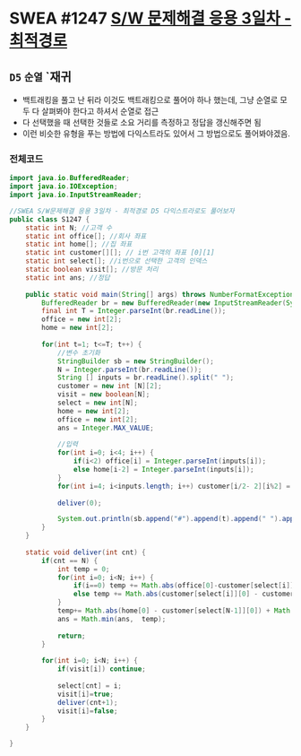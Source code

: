 # SWEA #1247 [S/W 문제해결 응용 3일차 - 최적경로](https://swexpertacademy.com/main/talk/solvingClub/problemView.do?contestProbId=AV15OZ4qAPICFAYD&solveclubId=AX69tP7quW4DFAVm&problemBoxTitle=day0217&problemBoxCnt=1&probBoxId=AX8GyiIKWHMDFAW0)
`D5` `순열` `재귀
---
- 백트래킹을 풀고 난 뒤라 이것도 백트래킹으로 풀어야 하나 했는데, 그냥 순열로 모두 다 살펴봐야 한다고 하셔서 순열로 접근
- 다 선택했을 때 선택한 것들로 소요 거리를 측정하고 정답을 갱신해주면 됨
- 이런 비슷한 유형을 푸는 방법에 다익스트라도 있어서 그 방법으로도 풀어봐야겠음.

### 전체코드
```java
import java.io.BufferedReader;
import java.io.IOException;
import java.io.InputStreamReader;

//SWEA S/W문제해결 응용 3일차 - 최적경로 D5 다익스트라로도 풀어보자
public class S1247 {
	static int N; //고객 수
	static int office[]; //회사 좌표
	static int home[]; //집 좌표
	static int customer[][]; // i번 고객의 좌표 [0][1]
	static int select[]; //i번으로 선택한 고객의 인덱스
	static boolean visit[]; //방문 처리
	static int ans; //정답
	
	public static void main(String[] args) throws NumberFormatException, IOException {
		BufferedReader br = new BufferedReader(new InputStreamReader(System.in));
		final int T = Integer.parseInt(br.readLine());
		office = new int[2];
		home = new int[2];
		
		for(int t=1; t<=T; t++) {
			//변수 초기화
			StringBuilder sb = new StringBuilder();
			N = Integer.parseInt(br.readLine());
			String [] inputs = br.readLine().split(" ");
			customer = new int [N][2];
			visit = new boolean[N];
			select = new int[N];
			home = new int[2];
			office = new int[2];
			ans = Integer.MAX_VALUE;
			
			//입력
			for(int i=0; i<4; i++) {
				if(i<2) office[i] = Integer.parseInt(inputs[i]);
				else home[i-2] = Integer.parseInt(inputs[i]);
			}
			for(int i=4; i<inputs.length; i++) customer[i/2- 2][i%2] = Integer.parseInt(inputs[i]);
			
			deliver(0);

			System.out.println(sb.append("#").append(t).append(" ").append(ans));
		}
	}
	
	static void deliver(int cnt) {
		if(cnt == N) {
			int temp = 0;
			for(int i=0; i<N; i++) {
				if(i==0) temp += Math.abs(office[0]-customer[select[i]][0]) + Math.abs(office[1] - customer[select[i]][1]);
				else temp += Math.abs(customer[select[i]][0] - customer[select[i-1]][0]) + Math.abs(customer[select[i]][1] - customer[select[i-1]][1]);
			}
			temp+= Math.abs(home[0] - customer[select[N-1]][0]) + Math.abs(home[1] - customer[select[N-1]][1]);
			ans = Math.min(ans,  temp);
			
			return;
		}
		
		for(int i=0; i<N; i++) {
			if(visit[i]) continue;
			
			select[cnt] = i;
			visit[i]=true;
			deliver(cnt+1);
			visit[i]=false;
		}
	}

}

```

